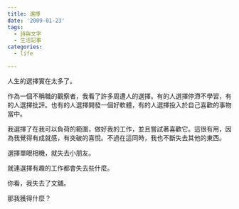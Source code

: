 ```yaml
---
title: 選擇
date: '2009-01-23'
tags:
  - 詩與文字
  - 生活記事
categories:
  - life

---
```

人生的選擇實在太多了。  
  
作為一個不稱職的觀察者，我看了許多周遭人的選擇。有的人選擇停滯不學習，有的人選擇批評。也有的人選擇開發一個好軟體，有的人選擇投入於自己喜歡的事物當中。  
  
我選擇了在我可以負荷的範圍，做好我的工作，並且嘗試著喜歡它。這很有用，因為我覺得有成就感，有突破的喜悅。不過在這同時，我也不斷失去其他的東西。  
  
選擇單眼相機，就失去小朋友。  
  
就連選擇有趣的工作都會失去些什麼。  
  
你看，我失去了文舖。  
  
  
那我獲得什麼？
